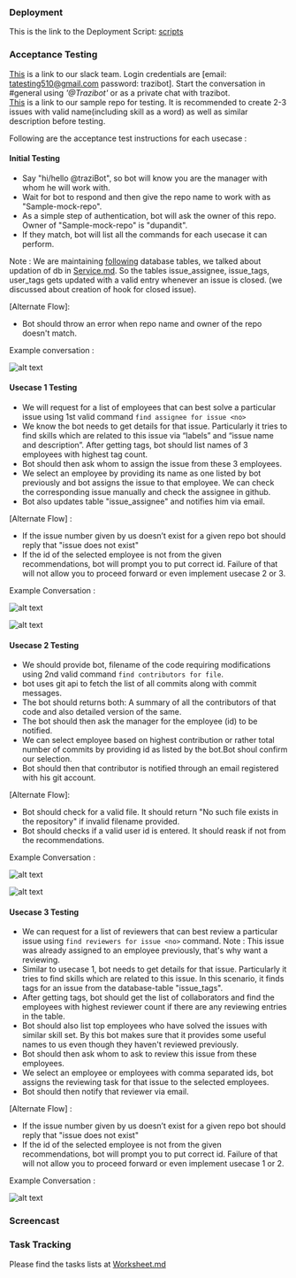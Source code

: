 ### Deployment

This is the link to the Deployment Script: [scripts](https://github.ncsu.edu/sbshete/CSC-510-Project/tree/milestone-deploy/ansible)

### Acceptance Testing

[This](https://projectteam510.slack.com/messages/C6VUEBQEM/) is a link to our slack team. Login credentials are [email: tatesting510@gmail.com password: trazibot]. Start the conversation in #general using *'@Trazibot'* or as a private chat with trazibot. <br />
[This](https://github.ncsu.edu/dupandit/Sample-mock-repo) is a link to our sample repo for testing. It is recommended to create 2-3 issues with valid name(including skill as a word) as well as similar description before testing. 

Following are the acceptance test instructions for each usecase :

#### Initial Testing

* Say "hi/hello @traziBot", so bot will know you are the manager with whom he will work with.
* Wait for bot to respond and then give the repo name to work with as "Sample-mock-repo". 
* As a simple step of authentication, bot will ask the owner of this repo. Owner of "Sample-mock-repo" is "dupandit".
* If they match, bot will list all the commands for each usecase it can perform.

Note : We are maintaining [following](https://github.ncsu.edu/sbshete/CSC-510-Project/blob/milestone3/database/database.md) database tables, we talked about updation of db in [Service.md](https://github.ncsu.edu/sbshete/CSC-510-Project/blob/milestone3/SERVICE.md). So  the tables issue_assignee, issue_tags, user_tags gets updated with a valid entry whenever an issue is closed. (we discussed about creation of hook for closed issue).

[Alternate Flow]:
* Bot should throw an error when repo name and owner of the repo doesn't match.

Example conversation : <br /> 

![alt text](https://github.ncsu.edu/sbshete/CSC-510-Project/blob/milestone-deploy/images/1.png)

#### Usecase 1 Testing
* We will request for a list of employees that can best solve a particular issue using 1st valid command ```find assignee for issue <no>```
* We know the bot needs to get details for that issue. Particularly it tries to find skills which are related to this issue via “labels” and “issue name and description”. After getting tags, bot should list names of 3 employees with highest tag count.
* Bot should then ask whom to assign the issue from these 3 employees.
* We select an employee by providing its name as one listed by bot previously and bot assigns the issue to that employee. We can check the corresponding issue manually and check the assignee in github.
* Bot also updates table "issue_assignee" and notifies him via email.

[Alternate Flow] :
* If the issue number given by us doesn’t exist for a given repo bot should reply that "issue does not exist"
* If the id of the selected employee is not from the given recommendations, bot will prompt you to put correct id. Failure of that will not allow you to proceed forward or even implement usecase 2 or 3.

Example Conversation : <br />

![alt text](https://github.ncsu.edu/sbshete/CSC-510-Project/blob/milestone-deploy/images/2.png)

![alt text](https://github.ncsu.edu/sbshete/CSC-510-Project/blob/milestone-deploy/images/3.png)


#### Usecase 2 Testing
* We should provide bot, filename of the code requiring modifications using 2nd valid command ```find contributors for file```.
* bot uses git api to fetch the list of all commits along with commit messages.
* The bot should returns both: A summary of all the contributors of that code and also detailed version of the same.
* The bot should then ask the manager for the employee (id) to be notified.
* We can select employee based on highest contribution or rather total number of commits by providing id as listed by the bot.Bot shoul confirm our selection.
* Bot should then that contributor is notified through an email registered with his git account.

[Alternate Flow]:
* Bot should check for a valid file. It should return "No such file exists in the repository" if invalid filename provided.
* Bot should checks if a valid user id is entered. It should reask if not from the recommendations.

Example Conversation : <br />

![alt text](https://github.ncsu.edu/sbshete/CSC-510-Project/blob/milestone-deploy/images/4.png)

![alt text](https://github.ncsu.edu/sbshete/CSC-510-Project/blob/milestone-deploy/images/5.png)

#### Usecase 3 Testing
* We can request for a list of reviewers that can best review a particular issue using ```find reviewers for issue <no>``` command.
Note :  This issue was already assigned to an employee previously, that's why want a reviewing. 
* Similar to usecase 1, bot needs to get details for that issue. Particularly it tries to find skills which are related to this issue. In this scenario, it finds tags for an issue from the database-table "issue_tags".
* After getting tags, bot should get the list of collaborators and find the employees with highest reviewer count if there are any reviewing entries in the table.
* Bot should also list top employees who have solved the issues with similar skill set. By this bot makes sure that it provides some useful names to us even though they haven't reviewed previously.
* Bot should then ask whom to ask to review this issue from these employees.
* We select an employee or employees with comma separated ids, bot assigns the reviewing task for that issue to the selected employees.
* Bot should then notify that reviewer via email.
  
[Alternate Flow] :
* If the issue number given by us doesn’t exist for a given repo bot should reply that "issue does not exist"
* If the id of the selected employee is not from the given recommendations, bot will prompt you to put correct id. Failure of that will not allow you to proceed forward or even implement usecase 1 or 2.

Example Conversation : <br />

![alt text](https://github.ncsu.edu/sbshete/CSC-510-Project/blob/milestone-deploy/images/6.png)

### Screencast

### Task Tracking  

Please find the tasks lists at [Worksheet.md](https://github.ncsu.edu/sbshete/CSC-510-Project/blob/milestone-deploy/WORKSHEET.md)






